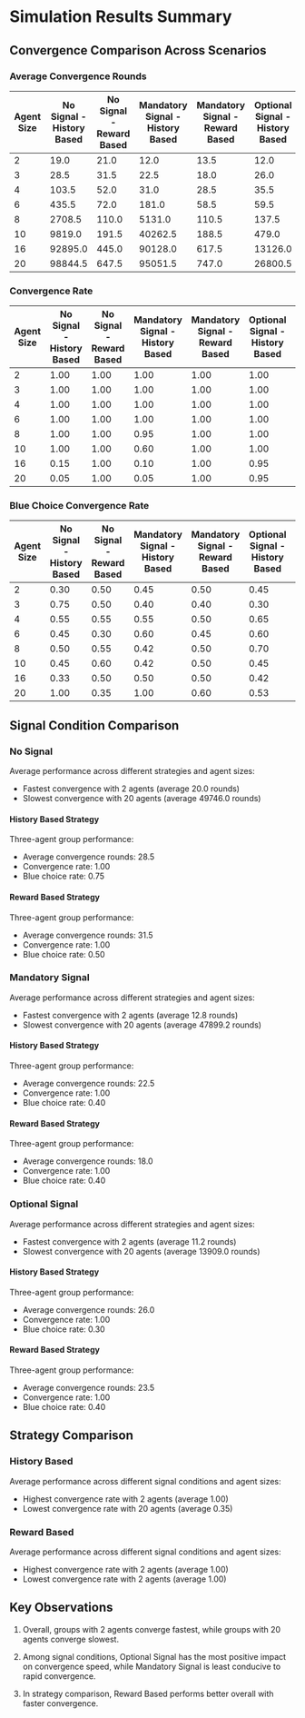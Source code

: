 # Simulation Results Summary

## Convergence Comparison Across Scenarios

### Average Convergence Rounds

| Agent Size | No Signal - History Based | No Signal - Reward Based | Mandatory Signal - History Based | Mandatory Signal - Reward Based | Optional Signal - History Based | Optional Signal - Reward Based |
| --- | --- | --- | --- | --- | --- | --- |
| 2 | 19.0 | 21.0 | 12.0 | 13.5 | 12.0 | 10.5 |
| 3 | 28.5 | 31.5 | 22.5 | 18.0 | 26.0 | 23.5 |
| 4 | 103.5 | 52.0 | 31.0 | 28.5 | 35.5 | 31.5 |
| 6 | 435.5 | 72.0 | 181.0 | 58.5 | 59.5 | 30.5 |
| 8 | 2708.5 | 110.0 | 5131.0 | 110.5 | 137.5 | 145.0 |
| 10 | 9819.0 | 191.5 | 40262.5 | 188.5 | 479.0 | 194.5 |
| 16 | 92895.0 | 445.0 | 90128.0 | 617.5 | 13126.0 | 823.0 |
| 20 | 98844.5 | 647.5 | 95051.5 | 747.0 | 26800.5 | 1017.5 |

### Convergence Rate

| Agent Size | No Signal - History Based | No Signal - Reward Based | Mandatory Signal - History Based | Mandatory Signal - Reward Based | Optional Signal - History Based | Optional Signal - Reward Based |
| --- | --- | --- | --- | --- | --- | --- |
| 2 | 1.00 | 1.00 | 1.00 | 1.00 | 1.00 | 1.00 |
| 3 | 1.00 | 1.00 | 1.00 | 1.00 | 1.00 | 1.00 |
| 4 | 1.00 | 1.00 | 1.00 | 1.00 | 1.00 | 1.00 |
| 6 | 1.00 | 1.00 | 1.00 | 1.00 | 1.00 | 1.00 |
| 8 | 1.00 | 1.00 | 0.95 | 1.00 | 1.00 | 1.00 |
| 10 | 1.00 | 1.00 | 0.60 | 1.00 | 1.00 | 1.00 |
| 16 | 0.15 | 1.00 | 0.10 | 1.00 | 0.95 | 1.00 |
| 20 | 0.05 | 1.00 | 0.05 | 1.00 | 0.95 | 1.00 |

### Blue Choice Convergence Rate

| Agent Size | No Signal - History Based | No Signal - Reward Based | Mandatory Signal - History Based | Mandatory Signal - Reward Based | Optional Signal - History Based | Optional Signal - Reward Based |
| --- | --- | --- | --- | --- | --- | --- |
| 2 | 0.30 | 0.50 | 0.45 | 0.50 | 0.45 | 0.70 |
| 3 | 0.75 | 0.50 | 0.40 | 0.40 | 0.30 | 0.40 |
| 4 | 0.55 | 0.55 | 0.55 | 0.50 | 0.65 | 0.55 |
| 6 | 0.45 | 0.30 | 0.60 | 0.45 | 0.60 | 0.55 |
| 8 | 0.50 | 0.55 | 0.42 | 0.50 | 0.70 | 0.35 |
| 10 | 0.45 | 0.60 | 0.42 | 0.50 | 0.45 | 0.70 |
| 16 | 0.33 | 0.50 | 0.50 | 0.50 | 0.42 | 0.55 |
| 20 | 1.00 | 0.35 | 1.00 | 0.60 | 0.53 | 0.45 |

## Signal Condition Comparison

### No Signal

Average performance across different strategies and agent sizes:

- Fastest convergence with 2 agents (average 20.0 rounds)
- Slowest convergence with 20 agents (average 49746.0 rounds)

#### History Based Strategy

Three-agent group performance:
- Average convergence rounds: 28.5
- Convergence rate: 1.00
- Blue choice rate: 0.75

#### Reward Based Strategy

Three-agent group performance:
- Average convergence rounds: 31.5
- Convergence rate: 1.00
- Blue choice rate: 0.50

### Mandatory Signal

Average performance across different strategies and agent sizes:

- Fastest convergence with 2 agents (average 12.8 rounds)
- Slowest convergence with 20 agents (average 47899.2 rounds)

#### History Based Strategy

Three-agent group performance:
- Average convergence rounds: 22.5
- Convergence rate: 1.00
- Blue choice rate: 0.40

#### Reward Based Strategy

Three-agent group performance:
- Average convergence rounds: 18.0
- Convergence rate: 1.00
- Blue choice rate: 0.40

### Optional Signal

Average performance across different strategies and agent sizes:

- Fastest convergence with 2 agents (average 11.2 rounds)
- Slowest convergence with 20 agents (average 13909.0 rounds)

#### History Based Strategy

Three-agent group performance:
- Average convergence rounds: 26.0
- Convergence rate: 1.00
- Blue choice rate: 0.30

#### Reward Based Strategy

Three-agent group performance:
- Average convergence rounds: 23.5
- Convergence rate: 1.00
- Blue choice rate: 0.40


## Strategy Comparison

### History Based

Average performance across different signal conditions and agent sizes:

- Highest convergence rate with 2 agents (average 1.00)
- Lowest convergence rate with 20 agents (average 0.35)

### Reward Based

Average performance across different signal conditions and agent sizes:

- Highest convergence rate with 2 agents (average 1.00)
- Lowest convergence rate with 2 agents (average 1.00)


## Key Observations

1. Overall, groups with 2 agents converge fastest, while groups with 20 agents converge slowest.

2. Among signal conditions, Optional Signal has the most positive impact on convergence speed, while Mandatory Signal is least conducive to rapid convergence.

3. In strategy comparison, Reward Based performs better overall with faster convergence.


